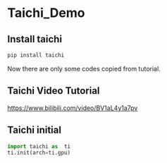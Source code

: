 # Taichi_Demo

## Install taichi

```bash
pip install taichi
```

Now there are only some codes copied from tutorial.

## Taichi Video Tutorial

https://www.bilibili.com/video/BV1aL4y1a7pv

## Taichi initial

```python
import taichi as  ti
ti.init(arch=ti.gpu)
```

